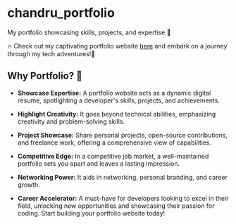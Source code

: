 # chandru_portfolio
My portfolio showcasing skills, projects, and expertise.🚀

🔥 Check out my captivating portfolio website [here](https://chandru-git30.github.io/chandru_portfolio/) and embark on a journey through my tech adventures!🚀

## Why Portfolio? 🌟

- **Showcase Expertise:** A portfolio website acts as a dynamic digital resume, spotlighting a developer's skills, projects, and achievements.

- **Highlight Creativity:** It goes beyond technical abilities, emphasizing creativity and problem-solving skills.

- **Project Showcase:** Share personal projects, open-source contributions, and freelance work, offering a comprehensive view of capabilities.

- **Competitive Edge:** In a competitive job market, a well-maintained portfolio sets you apart and leaves a lasting impression.

- **Networking Power:** It aids in networking, personal branding, and career growth.

- **Career Accelerator:** A must-have for developers looking to excel in their field, unlocking new opportunities and showcasing their passion for coding. Start building your portfolio website today!

